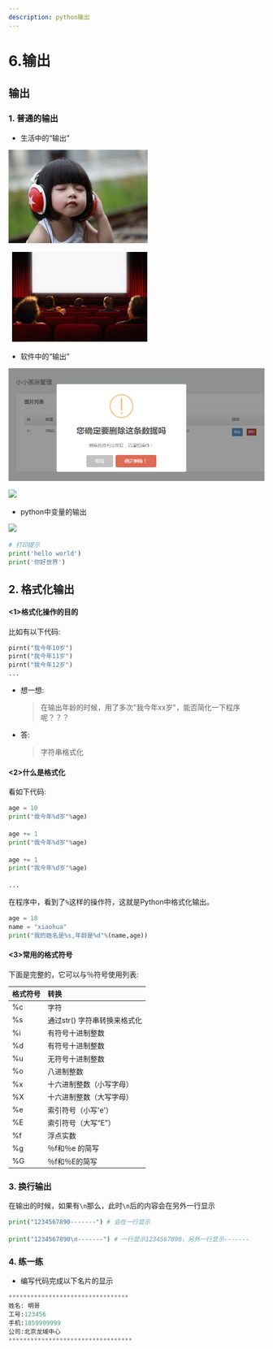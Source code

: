 ```yaml
---
description: python输出
---
```


# 6.输出

## 输出

### 1. 普通的输出 <a id="1-&#x666E;&#x901A;&#x7684;&#x8F93;&#x51FA;"></a>

* 生活中的“输出”

![](.gitbook/assets/xia-zai-2.jpg)

![](.gitbook/assets/images.jpg)



* 软件中的“输出”

![](.gitbook/assets/1128628-20170720234019271-916030354.png)

![](../Images/01-第1天-13.jpg)

* python中变量的输出

![](../Images/01-第1天-12.gif)

```python
# 打印提示
print('hello world')
print('你好世界')
```

## 2. 格式化输出

#### &lt;1&gt;格式化操作的目的 <a id="&#x683C;&#x5F0F;&#x5316;&#x64CD;&#x4F5C;&#x7684;&#x76EE;&#x7684;"></a>

比如有以下代码:

```python
pirnt("我今年10岁")
pirnt("我今年11岁")
pirnt("我今年12岁")
...
```

* 想一想:

  > 在输出年龄的时候，用了多次"我今年xx岁"，能否简化一下程序呢？？？

* 答:

  > 字符串格式化

#### &lt;2&gt;什么是格式化 <a id="&#x4EC0;&#x4E48;&#x662F;&#x683C;&#x5F0F;&#x5316;"></a>

看如下代码:

```python
age = 10
print("我今年%d岁"%age)

age += 1
print("我今年%d岁"%age)

age += 1
print("我今年%d岁"%age)

...
```

在程序中，看到了`%`这样的操作符，这就是Python中格式化输出。

```python
age = 18
name = "xiaohua"
print("我的姓名是%s,年龄是%d"%(name,age))
```

#### &lt;3&gt;常用的格式符号 <a id="&#x5E38;&#x7528;&#x7684;&#x683C;&#x5F0F;&#x7B26;&#x53F7;"></a>

下面是完整的，它可以与％符号使用列表:

| 格式符号 | 转换 |
| :--- | :--- |
| %c | 字符 |
| %s | 通过str\(\) 字符串转换来格式化 |
| %i | 有符号十进制整数 |
| %d | 有符号十进制整数 |
| %u | 无符号十进制整数 |
| %o | 八进制整数 |
| %x | 十六进制整数（小写字母） |
| %X | 十六进制整数（大写字母） |
| %e | 索引符号（小写'e'） |
| %E | 索引符号（大写“E”） |
| %f | 浮点实数 |
| %g | ％f和％e 的简写 |
| %G | ％f和％E的简写 |

### 3. 换行输出 <a id="3-&#x6362;&#x884C;&#x8F93;&#x51FA;"></a>

在输出的时候，如果有`\n`那么，此时`\n`后的内容会在另外一行显示

```python
print("1234567890-------") # 会在一行显示

print("1234567890\n-------") # 一行显示1234567890，另外一行显示-------
```

### 4. 练一练 <a id="4-&#x7EC3;&#x4E00;&#x7EC3;"></a>

* 编写代码完成以下名片的显示

```python
*********************************
姓名: 明哥    
工号:123456
手机:1859999999
公司:北京龙域中心
**********************************
```


